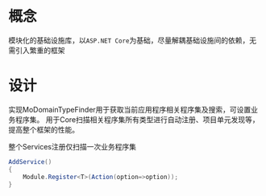 # 概念

模块化的基础设施库，以`ASP.NET Core`为基础，尽量解耦基础设施间的依赖，无需引入繁重的框架

# 设计

实现MoDomainTypeFinder用于获取当前应用程序相关程序集及搜索，可设置业务程序集。
用于Core扫描相关程序集所有类型进行自动注册、项目单元发现等，提高整个框架的性能。

整个Services注册仅扫描一次业务程序集

```cs
AddService()
{
    Module.Register<T>(Action(option=>option));
}
```